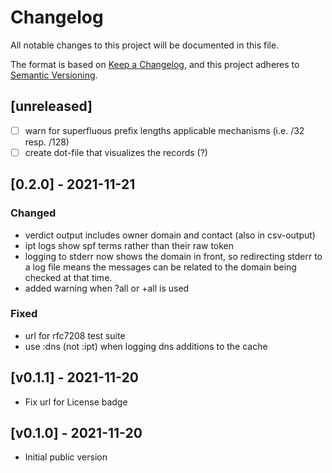 # Changelog

All notable changes to this project will be documented in this file.

The format is based on [Keep a Changelog](https://keepachangelog.com/en/1.0.0/),
and this project adheres to [Semantic Versioning](https://semver.org/spec/v2.0.0.html).


## [unreleased]
-[ ] warn for superfluous prefix lengths applicable mechanisms (i.e. /32 resp. /128)
-[ ] create dot-file that visualizes the records (?)

## [0.2.0] - 2021-11-21

### Changed
- verdict output includes owner domain and contact (also in csv-output)
- ipt logs show spf terms rather than their raw token
- logging to stderr now shows the domain in front, so redirecting stderr to a
  log file means the messages can be related to the domain being checked at
  that time.
- added warning when ?all or +all is used


### Fixed
- url for rfc7208 test suite
- use :dns (not :ipt) when logging dns additions to the cache

## [v0.1.1] - 2021-11-20
- Fix url for License badge


## [v0.1.0] - 2021-11-20
- Initial public version
